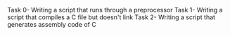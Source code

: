 Task 0- Writing a script that runs through a preprocessor
Task 1- Writing a script that compiles a C file but doesn't link
Task 2- Writing a script that generates assembly code of C
